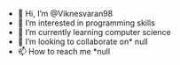 - 👋 Hi, I’m @Viknesvaran98
- 👀 I’m interested in programming skills
- 🌱 I’m currently learning computer science
- 💞️ I’m looking to collaborate on* null
- 📫 How to reach me *null
<!---
Viknesvaran98/Viknesvaran98 is a ✨ special ✨ repository because its `README.md` (this file) appears on your GitHub profile.
You can click the Preview link to take a look at your changes.
--->
